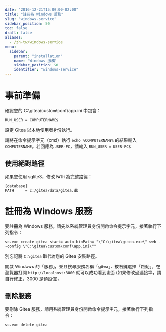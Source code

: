 ```yaml
---
date: "2016-12-21T15:00:00-02:00"
title: "註冊為 Windows 服務"
slug: "windows-service"
sidebar_position: 50
toc: false
draft: false
aliases:
  - /zh-tw/windows-service
menu:
  sidebar:
    parent: "installation"
    name: "Windows 服務"
    sidebar_position: 50
    identifier: "windows-service"
---
```


# 事前準備

確認您的 C:\gitea\custom\conf\app.ini 中包含：

```
RUN_USER = COMPUTERNAME$
```

設定 Gitea 以本地使用者身份執行。

請將在命令提示字元（cmd）執行 `echo %COMPUTERNAME%` 的結果輸入 `COMPUTERNAME`。若回應為 `USER-PC`，請輸入 `RUN_USER = USER-PC$`

## 使用絕對路徑

如果您使用 sqlite3，修改 `PATH` 為完整路徑：

```
[database]
PATH     = c:/gitea/data/gitea.db
```

# 註冊為 Windows 服務

要註冊為 Windows 服務，請先以系統管理員身份開啟命令提示字元，接著執行下列指令：

```
sc.exe create gitea start= auto binPath= "\"C:\gitea\gitea.exe\" web --config \"C:\gitea\custom\conf\app.ini\""
```

別忘記將 `C:\gitea` 取代為您的 Gitea 安裝路徑。

開啟 Windows 的「服務」，並且搜尋服務名稱「gitea」，按右鍵選擇「啟動」。在瀏覽器打開 `http://localhost:3000` 就可以成功看到畫面 (如果修改過連接埠，請自行修正，3000 是預設值)。

## 刪除服務

要刪除 Gitea 服務，請用系統管理員身份開啟命令提示字元，接著執行下列指令：

```
sc.exe delete gitea
```
